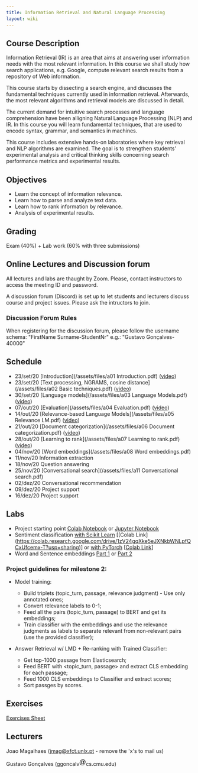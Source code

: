 ```yaml
---
title: Information Retrieval and Natural Language Processing
layout: wiki
---
```


## Course Description

Information Retrieval (IR) is an area that aims at answering user information needs with the most relevant information. In this course we shall study how search applications, e.g. Google, compute relevant search results from a repository of Web information.

This course starts by dissecting a search engine, and discusses the fundamental techniques currently used in information retrieval. Afterwards, the most relevant algorithms and retrieval models are discussed in detail.

The current demand for intuitive search processes and language comprehension have been alligning Natural Language Processing (NLP) and IR. In this course you will learn fundamental techniques, that are used to encode syntax, grammar, and semantics in machines. 

This course includes extensive hands-on laboratories where key retrieval and NLP algorithms are examined. The goal is to strengthen students’ experimental analysis and critical thinking skills concerning search performance metrics and experimental results.

## Objectives
- Learn the concept of information relevance.
- Learn how to parse and analyze text data.
- Learn how to rank information by relevance.
- Analysis of experimental results.

## Grading
Exam (40%) + Lab work (60% with three submissions)

## Online Lectures and Discussion forum

All lectures and labs are thaught by Zoom. Please, contact instructors to access the meeting ID and password.

A discussion forum (Discord) is set up to let students and lecturers discuss course and project issues. Please ask the intructors to join.

### Discussion Forum Rules
When registering for the discussion forum, please follow the username schema: "FirstName Surname-StudentNr" e.g.: "Gustavo Gonçalves-40000"

## Schedule
- 23/set/20	[Introduction](/assets/files/a01 Introduction.pdf) ([video](https://youtu.be/Eak1ymcSIXs))
- 23/set/20	[Text processing, NGRAMS, cosine distance](/assets/files/a02 Basic techniques.pdf) ([video](https://youtu.be/Eak1ymcSIXs))
- 30/set/20	[Language models](/assets/files/a03 Language Models.pdf) ([video](https://youtu.be/hyijYuoZ0pA))
- 07/out/20	[Evaluation](/assets/files/a04 Evaluation.pdf) ([video](https://youtu.be/fkjqwZUPMGw))
- 14/out/20	[Relevance-based Language Models](/assets/files/a05 Relevance LM.pdf) ([video](https://youtu.be/XfLpRDD7aHE))
- 21/out/20	[Document categorization](/assets/files/a06 Document categorization.pdf) ([video](https://youtu.be/fO1X1wdw6FQ))
- 28/out/20	[Learning to rank](/assets/files/a07 Learning to rank.pdf) ([video](https://youtu.be/w48z48CrZYc))
- 04/nov/20	[Word embeddings](/assets/files/a08 Word embeddings.pdf)
- 11/nov/20	Information extraction
- 18/nov/20	Question answering
- 25/nov/20	[Conversational search](/assets/files/a11 Conversational search.pdf)
- 02/dez/20	Conversational recommendation
- 09/dez/20 Project support
- 16/dez/20 Project support

## Labs
 - Project starting point [Colab Notebook](/assets/files/Project-Colab.zip) or [Jupyter Notebook](/assets/files/Project-Jupyter.zip)
 - Sentiment classification [with Scikit Learn](/assets/files/Sentiment_classification_scikit_learn.ipynb) \[[Colab Link] (https://colab.research.google.com/drive/1zV24gqXke5eJXNkbWNLpfQCxUfcemx-T?usp=sharing)\] or [with PyTorch](/assets/files/SentimentClassification-Colab.ipynb) \[[Colab Link](https://colab.research.google.com/drive/1UQ43GXaI_4bsu79wY4CQ5af3kNQ2Lqa3?usp=sharing)\]
 - Word and Sentence embeddings [Part 1](https://colab.research.google.com/drive/1CAjsUFwK--3366jotyOr6Jxe__bMmyhi?usp=sharing) or [Part 2](https://colab.research.google.com/drive/19dXRLvO_FrtOLyvaX1JAaPmOX8XGPCgy?usp=sharin)

### Project guidelines for milestone 2:
 - Model training:
     - Build triplets (topic_turn, passage, relevance judgment) - Use only annotated ones;
     - Convert relevance labels to 0-1;
     - Feed all the pairs (topic_turn, passage) to BERT and get its embeddings;
     - Train classifier with the embeddings and use the relevance judgments as labels to separate relevant from non-relevant pairs (use the provided classifier);

 - Answer Retrieval w/ LMD + Re-ranking with Trained Classifier:
     - Get top-1000 passage from Elasticsearch;
     - Feed BERT with <topic_turn, passage> and extract CLS embedding for each passage;
     - Feed 1000 CLS embeddings to Classifier and extract scores;
     - Sort passges by scores.

## Exercises
[Exercises Sheet](/assets/files/Exercises.pdf)

## Lecturers
Joao Magalhaes (jmag@xfct.unlx.pt - remove the 'x's to mail us)

Gustavo Gonçalves (ggoncalv<img src="/assets/images/at_sign.png" alt=" " style="display:inline;margin:0;border-radius:0"/>cs.cmu.edu)
